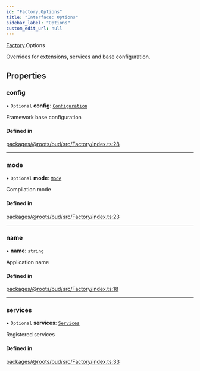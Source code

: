 ```yaml
---
id: "Factory.Options"
title: "Interface: Options"
sidebar_label: "Options"
custom_edit_url: null
---
```


[Factory](../namespaces/Factory.md).Options

Overrides for extensions, services and base configuration.

## Properties

### config

• `Optional` **config**: [`Configuration`](Configuration.md)

Framework base configuration

#### Defined in

[packages/@roots/bud/src/Factory/index.ts:28](https://github.com/roots/bud/blob/96454777/packages/@roots/bud/src/Factory/index.ts#L28)

___

### mode

• `Optional` **mode**: [`Mode`](../namespaces/Framework.md#mode)

Compilation mode

#### Defined in

[packages/@roots/bud/src/Factory/index.ts:23](https://github.com/roots/bud/blob/96454777/packages/@roots/bud/src/Factory/index.ts#L23)

___

### name

• **name**: `string`

Application name

#### Defined in

[packages/@roots/bud/src/Factory/index.ts:18](https://github.com/roots/bud/blob/96454777/packages/@roots/bud/src/Factory/index.ts#L18)

___

### services

• `Optional` **services**: [`Services`](Framework.Services.md)

Registered services

#### Defined in

[packages/@roots/bud/src/Factory/index.ts:33](https://github.com/roots/bud/blob/96454777/packages/@roots/bud/src/Factory/index.ts#L33)
